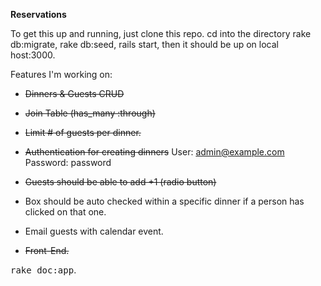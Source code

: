 **Reservations**

To get this up and running, just clone this repo. cd into the directory rake db:migrate, rake db:seed, rails start, then it should be up on local host:3000.

Features I'm working on:

* ~~Dinners & Guests CRUD~~

* ~~Join Table (has_many :through)~~

* ~~Limit # of guests per dinner.~~

* ~~Authentication for creating dinners~~
  User: admin@example.com
  Password: password

* ~~Guests should be able to add +1 (radio button)~~

* Box should be auto checked within a specific dinner if a person has clicked on that one.

* Email guests with calendar event.

* ~~Front-End.~~

<tt>rake doc:app</tt>.
